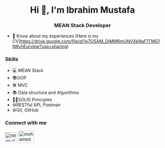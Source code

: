 
<h1 align="center">Hi 👋, I'm Ibrahim Mustafa</h1>
<h3 align="center">MEAN Stack Developer</h3>

- 📄 Know about my experiences [Here is my CV]https://drive.google.com/file/d/1e7OSAM_DjMM6mUNVXkNaF1TMG1NRyhEu/view?usp=sharing)

<h3 align="left"> Skills </h3>

 - 💻 MEAN Stack
 - 📚OOP
 - 🛠 MVC
 - 📚 Data structure and Algorithms
 - 👨‍💻SOLID Principles
 - ⚙️RESTful API, Postman
 - ⚙️Git, GitHub


<h3 align="left">Connect with me</h3>
<p>
<a href="https://www.linkedin.com/in/ibrahim-mustafa-0b5271211/" target="blank"><img align="center" src="https://raw.githubusercontent.com/rahuldkjain/github-profile-readme-generator/master/src/images/icons/Social/linked-in-alt.svg" alt="https://www.linkedin.com/in/mohamed-sliem-662491172/" height="30" width="40" /></a>
<a href="mailto:ibrahimmustafa9135@gmail.com" target="blank"><img align="center" src="https://github.com/mosliem/mosliem/blob/main/Gmail-logo.svg" alt="mohamedmostafa191299@gmail.com" height="40" width="50" /></a>
</p>


